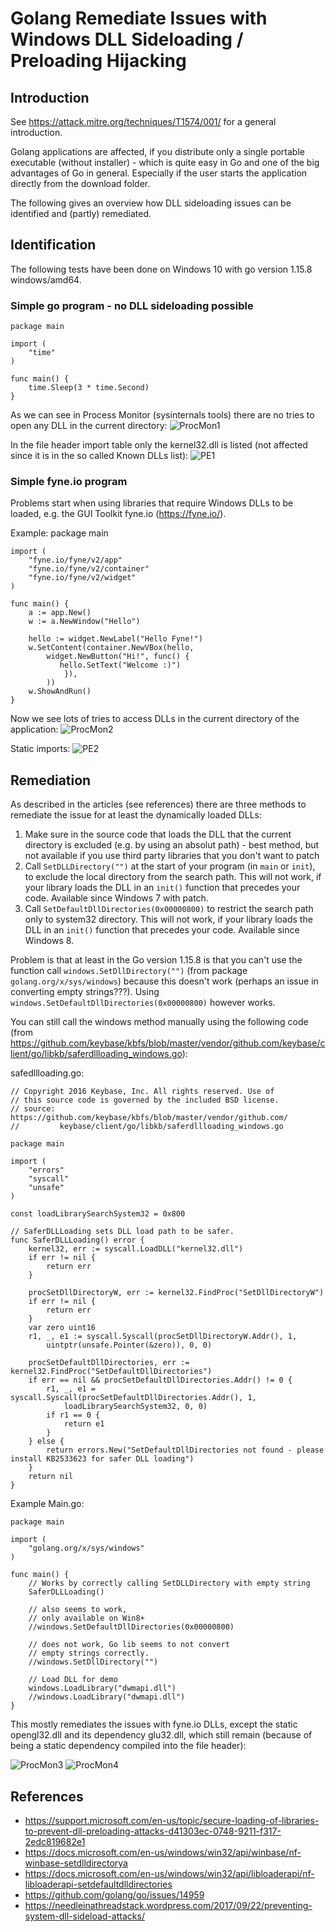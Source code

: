 # Golang Remediate Issues with Windows DLL Sideloading / Preloading Hijacking

## Introduction

See <https://attack.mitre.org/techniques/T1574/001/> for a general introduction.

Golang applications are affected, if you distribute only a single portable executable (without installer) - which is quite easy in Go and one of the big advantages of Go in general. Especially if the user starts the application directly from the download folder.

The following gives an overview how DLL sideloading issues can be identified and (partly) remediated.

## Identification
The following tests have been done on Windows 10 with go version 1.15.8 windows/amd64.

### Simple go program - no DLL sideloading possible
 
    package main 
    
    import ( 
        "time" 
    ) 
    
    func main() { 
        time.Sleep(3 * time.Second) 
    }
 
As we can see in Process Monitor (sysinternals tools) there are no tries to open any DLL in the current directory: 
![ProcMon1](./1.png)

In the file header import table only the kernel32.dll is listed (not affected since it is in the so called Known DLLs list): 
![PE1](./2.png)

### Simple fyne.io program 

Problems start when using libraries that require Windows DLLs to be loaded, e.g. the GUI Toolkit fyne.io (<https://fyne.io/>).

Example:
    package main 
    
    import ( 
        "fyne.io/fyne/v2/app" 
        "fyne.io/fyne/v2/container" 
        "fyne.io/fyne/v2/widget" 
    ) 
    
    func main() { 
        a := app.New() 
        w := a.NewWindow("Hello") 
        
        hello := widget.NewLabel("Hello Fyne!") 
        w.SetContent(container.NewVBox(hello, 
            widget.NewButton("Hi!", func() { 
               hello.SetText("Welcome :)") 
                }), 
            )) 
        w.ShowAndRun() 
    } 

Now we see lots of tries to access DLLs in the current directory of the application: 
![ProcMon2](./3.png) 
 
Static imports: 
![PE2](./4.png)
 
 
## Remediation 

As described in the articles (see references) there are three methods to remediate the issue for at least the dynamically loaded DLLs:

1. Make sure in the source code that loads the DLL that the current directory is excluded (e.g. by using an absolut path) - best method, but not available if you use third party libraries that you don't want to patch
2. Call `SetDLLDirectory("")` at the start of your program (in `main` or `init`), to exclude the local directory from the search path. This will not work, if your library loads the DLL in an `init()` function that precedes your code. Available since Windows 7 with patch.
3. Call `SetDefaultDllDirectories(0x00000800)` to restrict the search path only to system32 directory. This will not work, if your library loads the DLL in an `init()` function that precedes your code. Available since Windows 8.

Problem is that at least in the Go version 1.15.8 is that you can't use the function call `windows.SetDllDirectory("")` (from package `golang.org/x/sys/windows`) because this doesn't work (perhaps an issue in converting empty strings???). Using `windows.SetDefaultDllDirectories(0x00000800)` however works.

You can still call the windows method manually using the following code (from <https://github.com/keybase/kbfs/blob/master/vendor/github.com/keybase/client/go/libkb/saferdllloading_windows.go>):

safedllloading.go: 

    // Copyright 2016 Keybase, Inc. All rights reserved. Use of
    // this source code is governed by the included BSD license.
    // source: https://github.com/keybase/kbfs/blob/master/vendor/github.com/
    //         keybase/client/go/libkb/saferdllloading_windows.go

    package main

    import (
        "errors"
        "syscall"
        "unsafe"
    )

    const loadLibrarySearchSystem32 = 0x800

    // SaferDLLLoading sets DLL load path to be safer.
    func SaferDLLLoading() error {
        kernel32, err := syscall.LoadDLL("kernel32.dll")
        if err != nil {
            return err
        }

        procSetDllDirectoryW, err := kernel32.FindProc("SetDllDirectoryW")
        if err != nil {
            return err
        }
        var zero uint16
        r1, _, e1 := syscall.Syscall(procSetDllDirectoryW.Addr(), 1,
            uintptr(unsafe.Pointer(&zero)), 0, 0)

        procSetDefaultDllDirectories, err := kernel32.FindProc("SetDefaultDllDirectories")
        if err == nil && procSetDefaultDllDirectories.Addr() != 0 {
            r1, _, e1 = syscall.Syscall(procSetDefaultDllDirectories.Addr(), 1,
                loadLibrarySearchSystem32, 0, 0)
            if r1 == 0 {
                return e1
            }
        } else {
            return errors.New("SetDefaultDllDirectories not found - please install KB2533623 for safer DLL loading")
        }
        return nil
    }



Example Main.go: 

    package main

    import (
        "golang.org/x/sys/windows"
    )

    func main() {
        // Works by correctly calling SetDLLDirectory with empty string
        SaferDLLLoading()

        // also seems to work,
        // only available on Win8+
        //windows.SetDefaultDllDirectories(0x00000800)

        // does not work, Go lib seems to not convert
        // empty strings correctly.
        //windows.SetDllDirectory("")

        // Load DLL for demo
        windows.LoadLibrary("dwmapi.dll")
        //windows.LoadLibrary("dwmapi.dll")
    }


This mostly remediates the issues with fyne.io DLLs, except the static opengl32.dll and its dependency glu32.dll, which still remain (because of being a static dependency compiled into the file header):
 
![ProcMon3](./5.png)
![ProcMon4](./6.png)

## References

* <https://support.microsoft.com/en-us/topic/secure-loading-of-libraries-to-prevent-dll-preloading-attacks-d41303ec-0748-9211-f317-2edc819682e1>
* <https://docs.microsoft.com/en-us/windows/win32/api/winbase/nf-winbase-setdlldirectorya>
* <https://docs.microsoft.com/en-us/windows/win32/api/libloaderapi/nf-libloaderapi-setdefaultdlldirectories>
* <https://github.com/golang/go/issues/14959>
* <https://needleinathreadstack.wordpress.com/2017/09/22/preventing-system-dll-sideload-attacks/>